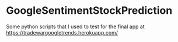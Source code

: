 # GoogleSentimentStockPrediction
Some python scripts that I used to test for the final app at https://tradewargoogletrends.herokuapp.com/

